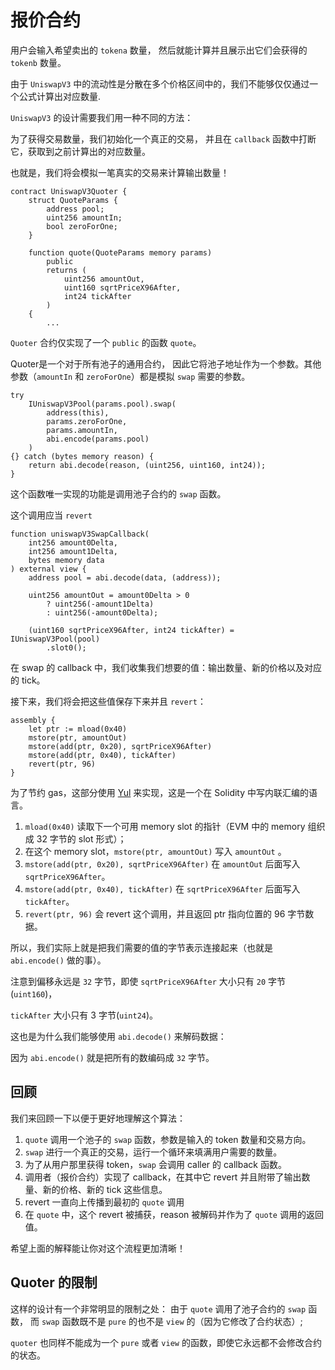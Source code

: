 # 报价合约

用户会输入希望卖出的 `tokena` 数量，
然后就能计算并且展示出它们会获得的 `tokenb` 数量。

由于 `UniswapV3` 中的流动性是分散在多个价格区间中的，我们不能够仅仅通过一个公式计算出对应数量.

`UniswapV3` 的设计需要我们用一种不同的方法：

为了获得交易数量，我们初始化一个真正的交易，
并且在 `callback` 函数中打断它，获取到之前计算出的对应数量。

也就是，我们将会模拟一笔真实的交易来计算输出数量！

```solidity
contract UniswapV3Quoter {
    struct QuoteParams {
        address pool;
        uint256 amountIn;
        bool zeroForOne;
    }

    function quote(QuoteParams memory params)
        public
        returns (
            uint256 amountOut,
            uint160 sqrtPriceX96After,
            int24 tickAfter
        )
    {
        ...
```

`Quoter` 合约仅实现了一个 `public` 的函数 `quote`。

Quoter是一个对于所有池子的通用合约，
因此它将池子地址作为一个参数。其他参数（`amountIn` 和 `zeroForOne`）都是模拟 `swap` 需要的参数。

```solidity
try
    IUniswapV3Pool(params.pool).swap(
        address(this),
        params.zeroForOne,
        params.amountIn,
        abi.encode(params.pool)
    )
{} catch (bytes memory reason) {
    return abi.decode(reason, (uint256, uint160, int24));
}
```

这个函数唯一实现的功能是调用池子合约的 `swap` 函数。

这个调用应当 `revert` 

```solidity
function uniswapV3SwapCallback(
    int256 amount0Delta,
    int256 amount1Delta,
    bytes memory data
) external view {
    address pool = abi.decode(data, (address));

    uint256 amountOut = amount0Delta > 0
        ? uint256(-amount1Delta)
        : uint256(-amount0Delta);

    (uint160 sqrtPriceX96After, int24 tickAfter) = IUniswapV3Pool(pool)
        .slot0();
```

在 swap 的 callback 中，我们收集我们想要的值：输出数量、新的价格以及对应的 tick。

接下来，我们将会把这些值保存下来并且 `revert`：

```solidity
assembly {
    let ptr := mload(0x40)
    mstore(ptr, amountOut)
    mstore(add(ptr, 0x20), sqrtPriceX96After)
    mstore(add(ptr, 0x40), tickAfter)
    revert(ptr, 96)
}
```
为了节约 gas，这部分使用 [Yul](https://docs.soliditylang.org/en/latest/assembly.html) 来实现，这是一个在 Solidity 中写内联汇编的语言。

1. `mload(0x40)` 读取下一个可用 memory slot 的指针（EVM 中的 memory 组织成 32 字节的 slot 形式）；
2. 在这个 memory slot，`mstore(ptr, amountOut)` 写入 `amountOut` 。
3. `mstore(add(ptr, 0x20), sqrtPriceX96After)` 在 `amountOut` 后面写入 `sqrtPriceX96After`。
4. `mstore(add(ptr, 0x40), tickAfter)` 在 `sqrtPriceX96After` 后面写入 `tickAfter`。
5. `revert(ptr, 96)` 会 revert 这个调用，并且返回 ptr 指向位置的 96 字节数据。

所以，我们实际上就是把我们需要的值的字节表示连接起来（也就是 `abi.encode()` 做的事）。

注意到偏移永远是 `32` 字节，即使 `sqrtPriceX96After` 大小只有 `20` 字节(`uint160`)，

`tickAfter` 大小只有 3 字节(`uint24`)。

这也是为什么我们能够使用 `abi.decode()` 来解码数据：

因为 `abi.encode()` 就是把所有的数编码成 `32` 字节。

## 回顾

我们来回顾一下以便于更好地理解这个算法：
1. `quote` 调用一个池子的 `swap` 函数，参数是输入的 token 数量和交易方向。
2. `swap` 进行一个真正的交易，运行一个循环来填满用户需要的数量。
3. 为了从用户那里获得 token，`swap` 会调用 caller 的 callback 函数。
4. 调用者（报价合约）实现了 callback，在其中它 revert 并且附带了输出数量、新的价格、新的 tick 这些信息。
5. revert 一直向上传播到最初的 `quote` 调用
6. 在 `quote` 中，这个 revert 被捕获，reason 被解码并作为了 `quote` 调用的返回值。

希望上面的解释能让你对这个流程更加清晰！

## Quoter 的限制

这样的设计有一个非常明显的限制之处：
由于 `quote` 调用了池子合约的 `swap` 函数，
而 `swap` 函数既不是 `pure` 的也不是 `view` 的（因为它修改了合约状态）;

`quoter` 也同样不能成为一个 `pure` 或者 `view` 的函数，即使它永远都不会修改合约的状态。

